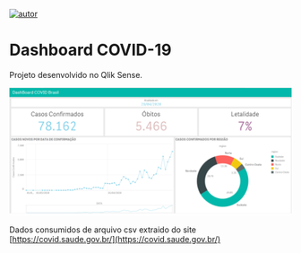 [ ![autor](https://img.shields.io/badge/author-MarceloOliveira-Red?style=flat&logo=LinkedIn)
](https://www.linkedin.com/in/jrmarcelo/)
# Dashboard COVID-19

Projeto desenvolvido no Qlik Sense. 

<img src="Dash Covid.png" />

Dados consumidos de arquivo csv extraido do site [https://covid.saude.gov.br/](https://covid.saude.gov.br/)
